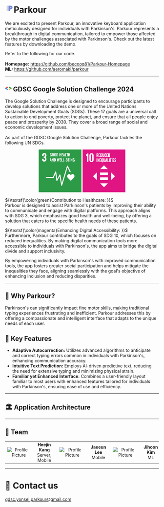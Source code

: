 # <img src="https://github.com/becooq81/Parkour-Homepage/blob/main/assets/logo/parkour-wo-text.png" alt="Parkour Logo" style="width: auto; height: 1em;">Parkour
We are excited to present Parkour, an innovative keyboard application meticulously designed for individuals with Parkinson's. Parkour represents a breakthrough in digital communication, tailored to empower those affected by the motor challenges associated with Parkinson's. Check out the latest features by downloading the demo.

Refer to the following for our code.  <br><br>
**Homepage:** https://github.com/becooq81/Parkour-Homepage <br>
**ML:** https://github.com/aeromaki/parkour <br>
- - -
## <img src="https://github.com/becooq81/Parkour-Homepage/blob/main/assets/icons/gdsc.png" alt="GDSC Logo" style="width: auto; height: 1em;"> GDSC Google Solution Challenge 2024
The Google Solution Challenge is designed to encourage participants to develop solutions that address one or more of the United Nations Sustainable Development Goals (SDGs). These 17 goals are a universal call to action to end poverty, protect the planet, and ensure that all people enjoy peace and prosperity by 2030. They cover a broad range of social and economic development issues.
<br><br>
As part of the GDSC Google Solution Challenge, Parkour tackles the following UN SDGs.
<br>
<div align="center" >
  <img src="https://github.com/becooq81/Parkour-Homepage/blob/main/assets/unsdg/sdg3.png" alt="UN SDG #3" style="width: auto; height: 10em;">
  <img src="https://github.com/becooq81/Parkour-Homepage/blob/main/assets/unsdg/sdg10.png" alt="UN SDG #10" style="width: auto; height: 10em;">
</div>

${\textsf{\color{green}Contribution to Healthcare: }}$  
Parkour is designed to assist Parkinson's patients by improving their ability to communicate and engage with digital platforms. This approach aligns with SDG 3, which emphasizes good health and well-being, by offering a solution that caters to the specific health needs of these patients.

${\textsf{\color{magenta}Enhancing Digital Accessibility: }}$  
Furthermore, Parkour contributes to the goals of SDG 10, which focuses on reduced inequalities. By making digital communication tools more accessible to individuals with Parkinson's, the app aims to bridge the digital divide and support inclusivity.

By empowering individuals with Parkinson's with improved communication tools, the app fosters greater social participation and helps mitigate the inequalities they face, aligning seamlessly with the goal's objective of enhancing inclusion and reducing disparities.

- - -
## 🧐 Why Parkour?
Parkinson's can significantly impact fine motor skills, making traditional typing experiences frustrating and inefficient. Parkour addresses this by offering a compassionate and intelligent interface that adapts to the unique needs of each user.

## 🔑 Key Features
- **Adaptive Autocorrection:** Utilizes advanced algorithms to anticipate and correct typing errors common in individuals with Parkinson's, enhancing communication accuracy.
- **Intuitive Text Prediction:** Employs AI-driven predictive text, reducing the need for extensive typing and minimizing physical strain.
- **Familiar yet Enhanced Interface:** Combines a user-friendly layout familiar to most users with enhanced features tailored for individuals with Parkinson's, ensuring ease of use and efficiency.
- - -
## 🏛️ Application Architecture
- - -
## 👏 Team
<table>
  <tr>
    <td align="center">
      <div style="display: flex; align-items: center;">
        <img src="https://github.com/becooq81.png" width="100px" alt="Profile Picture">
        <div style="margin-left: 10px;">
          <strong>Heejin Kang</strong><br>
          Server, Mobile
        </div>
      </div>
    </td>
    <td align="center">
      <div style="display: flex; align-items: center;">
        <img src="https://github.com/babywhale03.png" width="100px" alt="Profile Picture">
        <div style="margin-left: 10px;">
          <strong>Jaeeun Lee</strong><br>
          Mobile
        </div>
      </div>
    </td>
    <td align="center">
      <div style="display: flex; align-items: center;">
        <img src="https://github.com/aeromaki.png" width="100px" alt="Profile Picture">
        <div style="margin-left: 10px;">
          <strong>Jihoon Kim</strong><br>
          ML
        </div>
      </div>
    </td>
    <td align="center">
      <div style="display: flex; align-items: center;">
        <img src="https://github.com/julie-yon.png" width="100px" alt="Profile Picture">
        <div style="margin-left: 10px;">
          <strong>Yeong Hyeon Yu</strong><br>
          Design
        </div>
      </div>
    </td>
  </tr>
</table>

- - -

# 📩 Contact us
gdsc.yonsei.parkour@gmail.com
